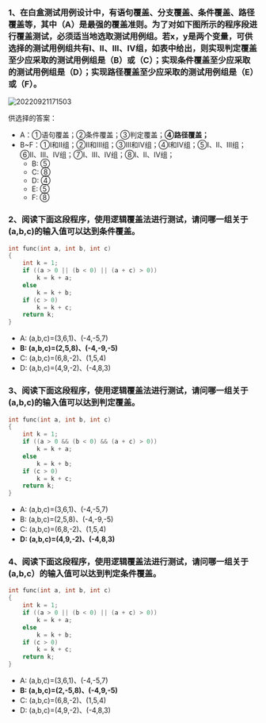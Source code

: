 ### 1、在白盒测试用例设计中，有语句覆盖、分支覆盖、条件覆盖、路径覆盖等，其中（A）是最强的覆盖准则。为了对如下图所示的程序段进行覆盖测试，必须适当地选取测试用例组。若x，y是两个变量，可供选择的测试用例组共有Ⅰ、Ⅱ、Ⅲ、Ⅳ组，如表中给出，则实现判定覆盖至少应采取的测试用例组是（B）或（C）；实现条件覆盖至少应采取的测试用例组是（D）；实现路径覆盖至少应采取的测试用例组是（E）或（F）。
![20220921171503](https://raw.githubusercontent.com/xftxyz2001/picGoBed/main/20220921171503.png)

供选择的答案：
- A：①语句覆盖；②条件覆盖；③判定覆盖；**④路径覆盖；**
- B~F：①Ⅰ和Ⅱ组；②Ⅱ和Ⅲ组；③Ⅲ和Ⅳ组；④Ⅰ和Ⅳ组；⑤Ⅰ、Ⅱ、Ⅲ组；⑥Ⅱ、Ⅲ、Ⅳ组；⑦Ⅰ、Ⅲ、Ⅳ组；⑧Ⅰ、Ⅱ、Ⅳ组；
  - B: ⑤
  - C: ⑧
  - D: ④
  - E: ⑤
  - F: ⑧

### 2、阅读下面这段程序，使用逻辑覆盖法进行测试，请问哪一组关于(a,b,c)的输入值可以达到条件覆盖。
```c
int func(int a, int b, int c)
{
    int k = 1;
    if ((a > 0 || (b < 0) || (a + c) > 0))
        k = k + a;
    else
        k = k + b;
    if (c > 0)
        k = k + c;
    return k;
}
```

- A: (a,b,c)=(3,6,1)、(-4,-5,7)
- **B: (a,b,c)=(2,5,8)、(-4,-9,-5)**
- C: (a,b,c)=(6,8,-2)、(1,5,4)
- D: (a,b,c)=(4,9,-2)、(-4,8,3)

### 3、阅读下面这段程序，使用逻辑覆盖法进行测试，请问哪一组关于(a,b,c)的输入值可以达到判定覆盖。
```c
int func(int a, int b, int c)
{
    int k = 1;
    if ((a > 0 && (b < 0) && (a + c) > 0))
        k = k + a;
    else
        k = k + b;
    if (c > 0)
        k = k + c;
    return k;
}
```

- A: (a,b,c)=(3,6,1)、(-4,-5,7)
- B: (a,b,c)=(2,5,8)、(-4,-9,-5)
- C: (a,b,c)=(6,8,-2)、(1,5,4)
- **D: (a,b,c)=(4,9,-2)、(-4,8,3)**

### 4、阅读下面这段程序，使用逻辑覆盖法进行测试，请问哪一组关于(a,b,c）的输入值可以达到判定条件覆盖。
```c
int func(int a, int b, int c)
{
    int k = 1;
    if ((a > 0 || (b < 0) || (a + c) > 0))
        k = k + a;
    else
        k = k + b;
    if (c > 0)
        k = k + c;
    return k;
}
```

- A: (a,b,c)=(3,6,1)、(-4,-5,7)
- **B: (a,b,c)=(2,-5,8)、(-4,9,-5)**
- C: (a,b,c)=(6,8,-2)、(1,5,4)
- D: (a,b,c)=(4,9,-2)、(-4,8,3)


<!-- [白盒测试练习及答案](https://blog.csdn.net/xidianlina/article/details/52903773) -->
